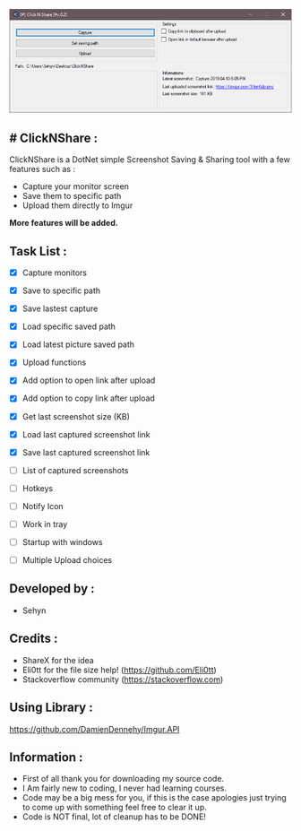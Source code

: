 

![](/Images/FormPicture.png)



## # ClickNShare :
ClickNShare is a DotNet simple Screenshot Saving & Sharing tool with a few features such as :
* Capture your monitor screen
* Save them to specific path
* Upload them directly to Imgur

**More features will be added.**

## Task List :

- [x] Capture monitors
- [x] Save to specific path
- [x] Save lastest capture
- [x] Load specific saved path
- [x] Load latest picture saved path
- [x] Upload functions
- [x] Add option to open link after upload
- [x] Add option to copy link after upload
- [x] Get last screenshot size (KB)
- [x] Load last captured screenshot link
- [x] Save last captured screenshot link
- [ ] List of captured screenshots
- [ ] Hotkeys
- [ ] Notify Icon
- [ ] Work in tray
- [ ] Startup with windows
- [ ] Multiple Upload choices





## Developed by :
* Sehyn

## Credits : 
* ShareX for the idea
* Eli0tt for the file size help! (https://github.com/Eli0tt)
* Stackoverflow community (https://stackoverflow.com)

## Using Library :
https://github.com/DamienDennehy/Imgur.API

## Information :
* First of all thank you for downloading my source code.
* I Am fairly new to coding, I never had learning courses.
* Code may be a big mess for you, if this is the case apologies just trying to come up with something feel free to clear it up.
* Code is NOT final, lot of cleanup has to be DONE!

